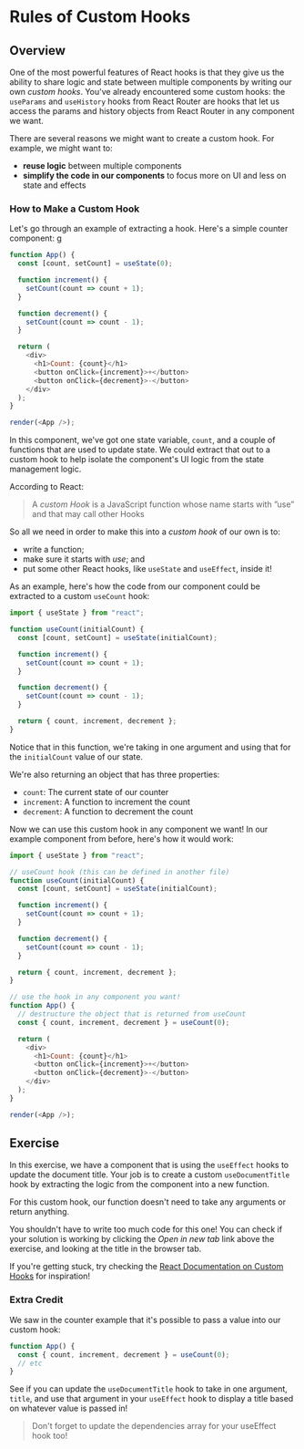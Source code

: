 # Rules of Custom Hooks

## Overview

One of the most powerful features of React hooks is that they give us the
ability to share logic and state between multiple components by writing our own
_custom hooks_. You've already encountered some custom hooks: the `useParams`
and `useHistory` hooks from React Router are hooks that let us access the params
and history objects from React Router in any component we want.

There are several reasons we might want to create a custom hook. For example, we
might want to:

- **reuse logic** between multiple components
- **simplify the code in our components** to focus more on UI and less on state
  and effects

### How to Make a Custom Hook

Let's go through an example of extracting a hook. Here's a simple counter
component:
g
```js live=true render=true
function App() {
  const [count, setCount] = useState(0);

  function increment() {
    setCount(count => count + 1);
  }

  function decrement() {
    setCount(count => count - 1);
  }

  return (
    <div>
      <h1>Count: {count}</h1>
      <button onClick={increment}>+</button>
      <button onClick={decrement}>-</button>
    </div>
  );
}

render(<App />);
```

In this component, we've got one state variable, `count`, and a couple of
functions that are used to update state. We could extract that out to a custom
hook to help isolate the component's UI logic from the state management logic.

According to React:

> A _custom Hook_ is a JavaScript function whose name starts with ”use” and that
> may call other Hooks

So all we need in order to make this into a _custom hook_ of our own is to:

- write a function;
- make sure it starts with _use_; and
- put some other React hooks, like `useState` and `useEffect`, inside it!

As an example, here's how the code from our component could be extracted to a
custom `useCount` hook:

```js
import { useState } from "react";

function useCount(initialCount) {
  const [count, setCount] = useState(initialCount);

  function increment() {
    setCount(count => count + 1);
  }

  function decrement() {
    setCount(count => count - 1);
  }

  return { count, increment, decrement };
}
```

Notice that in this function, we're taking in one argument and using that for
the `initialCount` value of our state.

We're also returning an object that has three properties:

- `count`: The current state of our counter
- `increment`: A function to increment the count
- `decrement`: A function to decrement the count

Now we can use this custom hook in any component we want! In our example
component from before, here's how it would work:

```js live=true render=true
import { useState } from "react";

// useCount hook (this can be defined in another file)
function useCount(initialCount) {
  const [count, setCount] = useState(initialCount);

  function increment() {
    setCount(count => count + 1);
  }

  function decrement() {
    setCount(count => count - 1);
  }

  return { count, increment, decrement };
}

// use the hook in any component you want!
function App() {
  // destructure the object that is returned from useCount
  const { count, increment, decrement } = useCount(0);

  return (
    <div>
      <h1>Count: {count}</h1>
      <button onClick={increment}>+</button>
      <button onClick={decrement}>-</button>
    </div>
  );
}

render(<App />);
```

## Exercise

In this exercise, we have a component that is using the `useEffect` hooks to
update the document title. Your job is to create a custom `useDocumentTitle`
hook by extracting the logic from the component into a new function.

For this custom hook, our function doesn't need to take any arguments or return
anything.

You shouldn't have to write too much code for this one! You can check if your
solution is working by clicking the _Open in new tab_ link above the exercise,
and looking at the title in the browser tab.

If you're getting stuck, try checking the
[React Documentation on Custom Hooks](https://reactjs.org/docs/hooks-custom.html)
for inspiration!

### Extra Credit

We saw in the counter example that it's possible to pass a value into our custom
hook:

```js
function App() {
  const { count, increment, decrement } = useCount(0);
  // etc
}
```

See if you can update the `useDocumentTitle` hook to take in one argument,
`title`, and use that argument in your `useEffect` hook to display a title based
on whatever value is passed in!

> Don't forget to update the dependencies array for your useEffect hook too!
